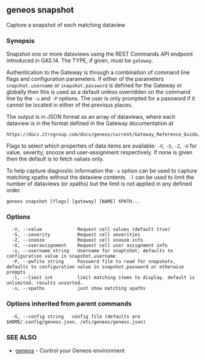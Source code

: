 ## geneos snapshot

Capture a snapshot of each matching dataview

### Synopsis


Snapshot one or more dataviews using the REST Commands API endpoint
introduced in GA5.14. The TYPE, if given, must be `gateway`.

Authentication to the Gateway is through a combination of command
line flags and configuration parameters. If either of the parameters
`snapshot.username` or `snapshot.password` is defined for the Gateway
or globally then this is used as a default unless overridden on the
command line by the `-u` and `-P` options. The user is only prompted
for a password if it cannot be located in either of the previous
places.

The output is in JSON format as an array of dataviews, where each
dataview is in the format defined in the Gateway documentation at

	https://docs.itrsgroup.com/docs/geneos/current/Gateway_Reference_Guide/geneos_commands_tr.html#fetch_dataviews

Flags to select which properties of data items are available: `-V`,
`-S`, `-Z`, `-U` for value, severity, snooze and user-assignment
respectively. If none is given then the default is to fetch values
only.

To help capture diagnostic information the `-x` option can be used to
capture matching xpaths without the dataview contents. `-l` can be
used to limit the number of dataviews (or xpaths) but the limit is
not applied in any defined order.


```
geneos snapshot [flags] [gateway] [NAME] XPATH...
```

### Options

```
  -V, --value             Request cell values (default true)
  -S, --severity          Request cell severities
  -Z, --snooze            Request cell snooze info
  -U, --userassignment    Request cell user assignment info
  -u, --username string   Username for snaptshot, defaults to configuration value in snapshot.username
  -P, --pwfile string     Password file to read for snapshots, defaults to configuration value in snapshot.password or otherwise prompts
  -l, --limit int         limit matching items to display. default is unlimited. results unsorted.
  -x, --xpaths            just show matching xpaths
```

### Options inherited from parent commands

```
  -G, --config string   config file (defaults are $HOME/.config/geneos.json, /etc/geneos/geneos.json)
```

### SEE ALSO

* [geneos](geneos.md)	 - Control your Geneos environment

